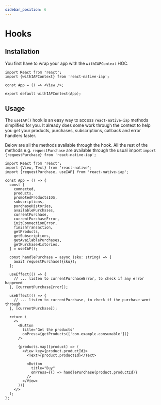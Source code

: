 ```yaml
---
sidebar_position: 6
---
```


# Hooks

## Installation

You first have to wrap your app with the `withIAPContext` HOC.

```tsx
import React from 'react';
import {withIAPContext} from 'react-native-iap';

const App = () => <View />;

export default withIAPContext(App);
```

## Usage

The `useIAP()` hook is an easy way to access `react-native-iap` methods simplified for you. It already does some work through the context to help you get your products, purchases, subscriptions, callback and error handlers faster.

Below are all the methods available through the hook. All the rest of the methods e.g. `requestPurchase` are available through the usual import `import {requestPurchase} from 'react-native-iap';`

```tsx
import React from 'react';
import {View, Text} from 'react-native';
import {requestPurchase, useIAP} from 'react-native-iap';

const App = () => {
  const {
    connected,
    products,
    promotedProductsIOS,
    subscriptions,
    purchaseHistories,
    availablePurchases,
    currentPurchase,
    currentPurchaseError,
    initConnectionError,
    finishTransaction,
    getProducts,
    getSubscriptions,
    getAvailablePurchases,
    getPurchaseHistories,
  } = useIAP();

  const handlePurchase = async (sku: string) => {
    await requestPurchase({sku});
  };

  useEffect(() => {
    // ... listen to currentPurchaseError, to check if any error happened
  }, [currentPurchaseError]);

  useEffect(() => {
    // ... listen to currentPurchase, to check if the purchase went through
  }, [currentPurchase]);

  return (
    <>
      <Button
        title="Get the products"
        onPress={getProducts(['com.example.consumable'])}
      />

      {products.map((product) => (
        <View key={product.productId}>
          <Text>{product.productId}</Text>

          <Button
            title="Buy"
            onPress={() => handlePurchase(product.productId)}
          />
        </View>
      ))}
    </>
  );
};
```
